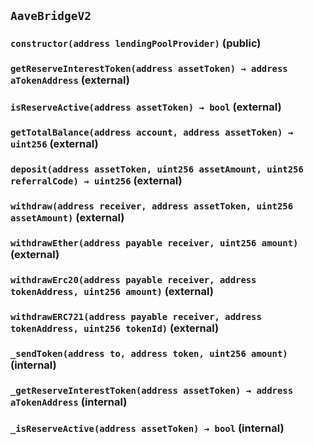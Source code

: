 ## `AaveBridgeV2`






### `constructor(address lendingPoolProvider)` (public)





### `getReserveInterestToken(address assetToken) → address aTokenAddress` (external)





### `isReserveActive(address assetToken) → bool` (external)





### `getTotalBalance(address account, address assetToken) → uint256` (external)





### `deposit(address assetToken, uint256 assetAmount, uint256 referralCode) → uint256` (external)





### `withdraw(address receiver, address assetToken, uint256 assetAmount)` (external)





### `withdrawEther(address payable receiver, uint256 amount)` (external)





### `withdrawErc20(address payable receiver, address tokenAddress, uint256 amount)` (external)





### `withdrawERC721(address payable receiver, address tokenAddress, uint256 tokenId)` (external)





### `_sendToken(address to, address token, uint256 amount)` (internal)





### `_getReserveInterestToken(address assetToken) → address aTokenAddress` (internal)





### `_isReserveActive(address assetToken) → bool` (internal)






